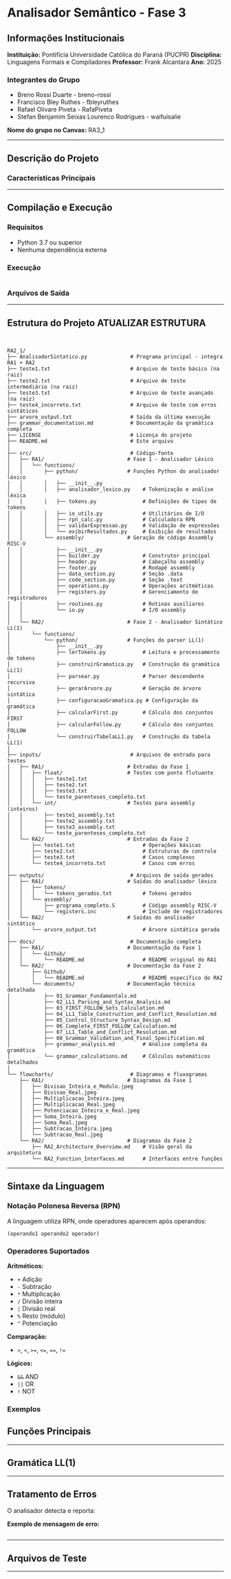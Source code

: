# Analisador Semântico - Fase 3

## Informações Institucionais

**Instituição:** Pontifícia Universidade Católica do Paraná (PUCPR)
**Disciplina:** Linguagens Formais e Compiladores
**Professor:** Frank Alcantara
**Ano:** 2025

### Integrantes do Grupo

- Breno Rossi Duarte - breno-rossi
- Francisco Bley Ruthes - fbleyruthes
- Rafael Olivare Piveta - RafaPiveta
- Stefan Benjamim Seixas Lourenco Rodrigues - waifuisalie

**Nome do grupo no Canvas:** RA3_1 



---

## Descrição do Projeto




### Características Principais




---

## Compilação e Execução

### Requisitos

- Python 3.7 ou superior
- Nenhuma dependência externa

### Execução

```bash

```

### Arquivos de Saída





---

## Estrutura do Projeto ATUALIZAR ESTRUTURA 

```


RA2_1/
├── AnalisadorSintatico.py              # Programa principal - integra RA1 + RA2
├── teste1.txt                          # Arquivo de teste básico (na raiz)
├── teste2.txt                          # Arquivo de teste intermediário (na raiz)
├── teste3.txt                          # Arquivo de teste avançado (na raiz)
├── teste4_incorreto.txt                # Arquivo de teste com erros sintáticos
├── arvore_output.txt                   # Saída da última execução
├── grammar_documentation.md            # Documentação da gramática completa
├── LICENSE                             # Licença do projeto
├── README.md                           # Este arquivo
│
├── src/                                # Código-fonte
│   ├── RA1/                           # Fase 1 - Analisador Léxico
│   │   └── functions/
│   │       ├── python/                # Funções Python do analisador léxico
│   │       │   ├── __init__.py
│   │       │   ├── analisador_lexico.py    # Tokenização e análise léxica
│   │       │   ├── tokens.py               # Definições de tipos de tokens
│   │       │   ├── io_utils.py             # Utilitários de I/O
│   │       │   ├── rpn_calc.py             # Calculadora RPN
│   │       │   ├── validarExpressao.py     # Validação de expressões
│   │       │   └── exibirResultados.py     # Exibição de resultados
│   │       └── assembly/              # Geração de código Assembly RISC-V
│   │           ├── __init__.py
│   │           ├── builder.py              # Construtor principal
│   │           ├── header.py               # Cabeçalho assembly
│   │           ├── footer.py               # Rodapé assembly
│   │           ├── data_section.py         # Seção .data
│   │           ├── code_section.py         # Seção .text
│   │           ├── operations.py           # Operações aritméticas
│   │           ├── registers.py            # Gerenciamento de registradores
│   │           ├── routines.py             # Rotinas auxiliares
│   │           └── io.py                   # I/O assembly
│   │
│   └── RA2/                           # Fase 2 - Analisador Sintático LL(1)
│       └── functions/
│           └── python/                # Funções do parser LL(1)
│               ├── __init__.py
│               ├── lerTokens.py            # Leitura e processamento de tokens
│               ├── construirGramatica.py   # Construção da gramática LL(1)
│               ├── parsear.py              # Parser descendente recursivo
│               ├── gerarArvore.py          # Geração de árvore sintática
│               ├── configuracaoGramatica.py # Configuração da gramática
│               ├── calcularFirst.py        # Cálculo dos conjuntos FIRST
│               ├── calcularFollow.py       # Cálculo dos conjuntos FOLLOW
│               └── construirTabelaLL1.py   # Construção da tabela LL(1)
│
├── inputs/                             # Arquivos de entrada para testes
│   ├── RA1/                           # Entradas da Fase 1
│   │   ├── float/                     # Testes com ponto flutuante
│   │   │   ├── teste1.txt
│   │   │   ├── teste2.txt
│   │   │   ├── teste3.txt
│   │   │   └── teste_parenteses_completo.txt
│   │   └── int/                       # Testes para assembly (inteiros)
│   │       ├── teste1_assembly.txt
│   │       ├── teste2_assembly.txt
│   │       ├── teste3_assembly.txt
│   │       └── teste_parenteses_completo.txt
│   └── RA2/                           # Entradas da Fase 2
│       ├── teste1.txt                      # Operações básicas
│       ├── teste2.txt                      # Estruturas de controle
│       ├── teste3.txt                      # Casos complexos
│       └── teste4_incorreto.txt            # Casos com erros
│
├── outputs/                            # Arquivos de saída gerados
│   ├── RA1/                           # Saídas do analisador léxico
│   │   ├── tokens/
│   │   │   └── tokens_gerados.txt          # Tokens gerados
│   │   └── assembly/
│   │       ├── programa_completo.S         # Código assembly RISC-V
│   │       └── registers.inc               # Include de registradores
│   └── RA2/                           # Saídas do analisador sintático
│       └── arvore_output.txt               # Árvore sintática gerada
│
├── docs/                               # Documentação completa
│   ├── RA1/                           # Documentação da Fase 1
│   │   └── Github/
│   │       └── README.md                   # README original do RA1
│   └── RA2/                           # Documentação da Fase 2
│       ├── Github/
│       │   └── README.md                   # README específico do RA2
│       └── documents/                 # Documentação técnica detalhada
│           ├── 01_Grammar_Fundamentals.md
│           ├── 02_LL1_Parsing_and_Syntax_Analysis.md
│           ├── 03_FIRST_FOLLOW_Sets_Calculation.md
│           ├── 04_LL1_Table_Construction_and_Conflict_Resolution.md
│           ├── 05_Control_Structure_Syntax_Design.md
│           ├── 06_Complete_FIRST_FOLLOW_Calculation.md
│           ├── 07_LL1_Table_and_Conflict_Resolution.md
│           ├── 08_Grammar_Validation_and_Final_Specification.md
│           ├── grammar_analysis.md         # Análise completa da gramática
│           └── grammar_calculations.md     # Cálculos matemáticos detalhados
│
└── flowcharts/                         # Diagramas e fluxogramas
    ├── RA1/                           # Diagramas da Fase 1
    │   ├── Divisao_Inteira_e_Modulo.jpeg
    │   ├── Divisao_Real.jpeg
    │   ├── Multiplicacao_Inteira.jpeg
    │   ├── Multiplicacao_Real.jpeg
    │   ├── Potenciacao_Inteira_e_Real.jpeg
    │   ├── Soma_Inteira.jpeg
    │   ├── Soma_Real.jpeg
    │   ├── Subtracao_Inteira.jpeg
    │   └── Subtracao_Real.jpeg
    └── RA2/                           # Diagramas da Fase 2
        ├── RA2_Architecture_Overview.md    # Visão geral da arquitetura
        └── RA2_Function_Interfaces.md      # Interfaces entre funções
```

---

## Sintaxe da Linguagem

### Notação Polonesa Reversa (RPN)

A linguagem utiliza RPN, onde operadores aparecem após operandos:

```
(operando1 operando2 operador)
```

### Operadores Suportados

**Aritméticos:**
- `+` Adição
- `-` Subtração
- `*` Multiplicação
- `/` Divisão inteira
- `|` Divisão real
- `%` Resto (módulo)
- `^` Potenciação

**Comparação:**
- `>`, `<`, `>=`, `<=`, `==`, `!=`

**Lógicos:**
- `&&` AND
- `||` OR
- `!` NOT

### Exemplos





## Funções Principais


---

## Gramática LL(1)


---

## Tratamento de Erros

O analisador detecta e reporta:



**Exemplo de mensagem de erro:**
```

```

---

## Arquivos de Teste



---

